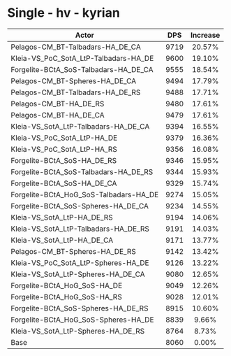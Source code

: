 # Single - hv - kyrian
| Actor | DPS | Increase |
|---|:---:|:---:|
|Pelagos-CM_BT-Talbadars-HA_DE_CA|9719|20.57%|
|Kleia-VS_PoC_SotA_LtP-Talbadars-HA_DE|9600|19.10%|
|Forgelite-BCtA_SoS-Talbadars-HA_DE_CA|9555|18.54%|
|Pelagos-CM_BT-Spheres-HA_DE_CA|9494|17.79%|
|Pelagos-CM_BT-Talbadars-HA_DE_RS|9488|17.71%|
|Pelagos-CM_BT-HA_DE_RS|9480|17.61%|
|Pelagos-CM_BT-HA_DE_CA|9479|17.61%|
|Kleia-VS_SotA_LtP-Talbadars-HA_DE_CA|9394|16.55%|
|Kleia-VS_PoC_SotA_LtP-HA_DE|9379|16.36%|
|Kleia-VS_PoC_SotA_LtP-HA_RS|9356|16.08%|
|Forgelite-BCtA_SoS-HA_DE_RS|9346|15.95%|
|Forgelite-BCtA_SoS-Talbadars-HA_DE_RS|9344|15.93%|
|Forgelite-BCtA_SoS-HA_DE_CA|9329|15.74%|
|Forgelite-BCtA_HoG_SoS-Talbadars-HA_DE|9274|15.05%|
|Forgelite-BCtA_SoS-Spheres-HA_DE_CA|9234|14.55%|
|Kleia-VS_SotA_LtP-HA_DE_RS|9194|14.06%|
|Kleia-VS_SotA_LtP-Talbadars-HA_DE_RS|9191|14.03%|
|Kleia-VS_SotA_LtP-HA_DE_CA|9171|13.77%|
|Pelagos-CM_BT-Spheres-HA_DE_RS|9142|13.42%|
|Kleia-VS_PoC_SotA_LtP-Spheres-HA_DE|9126|13.22%|
|Kleia-VS_SotA_LtP-Spheres-HA_DE_CA|9080|12.65%|
|Forgelite-BCtA_HoG_SoS-HA_DE|9049|12.26%|
|Forgelite-BCtA_HoG_SoS-HA_RS|9028|12.01%|
|Forgelite-BCtA_SoS-Spheres-HA_DE_RS|8915|10.60%|
|Forgelite-BCtA_HoG_SoS-Spheres-HA_DE|8839|9.66%|
|Kleia-VS_SotA_LtP-Spheres-HA_DE_RS|8764|8.73%|
|Base|8060|0.00%|
